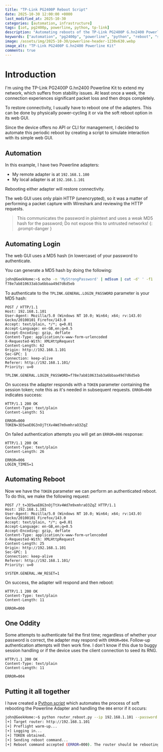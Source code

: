 ```yaml
---
title: "TP-Link PG2400P Reboot Script"
date: 2025-10-30 12:00:00 +0000
last_modified_at: 2025-10-30
categories: [automation, infrastructure]
tags: [iot, pg2400p, powerline, python, tp-link]
description: "Automating reboots of the TP-Link PG2400P G.hn2400 Powerline adapter via its web GUI"
keywords: ["automation", "pg2400p", "powerline", "python", "reboot", "script", "tp-link", "webgui"]
image: /assets/img/2025-10-30/powerline-header-1230x630.webp
image_alt: "TP-Link PG2400P G.hn2400 Powerline Kit"
comments: true
---
```


# Introduction

I'm using the TP-Link PG2400P G.hn2400 Powerline Kit to extend my network, which suffers from stability issues. At least once a week, the connection experiences significant packet loss and then drops completely.

To restore connectivity, I usually have to reboot one of the adapters. This can be done by physically power-cycling it or via the soft reboot option in its web GUI.

Since the device offers no API or CLI for management, I decided to automate this periodic reboot by creating a script to simulate interaction with its simple web GUI.

## Automation

In this example, I have two Powerline adapters:
* My remote adapter is at `192.168.1.100`
* My local adapter is at `192.168.1.101` 

Rebooting either adapter will restore connectivity.

The web GUI uses only plain HTTP (unencrypted), so it was a matter of performing a packet capture with Wireshark and reviewing the HTTP requests.

>This communicates the password in plaintext and uses a weak MD5 hash for the password; 
>Do not expose this to untrusted networks!
{: .prompt-danger }

## Automating Login

The web GUI uses a MD5 hash (in lowercase) of your password to authenticate. 

You can generate a MD5 hash by doing the following:

```bash
john@GeekHome:~$ echo -n 'MyStrongPassword' | md5sum | cut -d' ' -f1
f78e7ab810633ab3a6bbaa49d7d6d5eb
```

To authenticate to the `TPLINK.GENERAL.LOGIN_PASSWORD` parameter is your MD5 hash:

```
POST / HTTP/1.1
Host: 192.168.1.101
User-Agent: Mozilla/5.0 (Windows NT 10.0; Win64; x64; rv:143.0) Gecko/20100101 Firefox/143.0
Accept: text/plain, */*; q=0.01
Accept-Language: en-GB,en;q=0.5
Accept-Encoding: gzip, deflate
Content-Type: application/x-www-form-urlencoded
X-Requested-With: XMLHttpRequest
Content-Length: 62
Origin: http://192.168.1.101
Sec-GPC: 1
Connection: keep-alive
Referer: http://192.168.1.101/
Priority: u=0

TPLINK.GENERAL.LOGIN_PASSWORD=f78e7ab810633ab3a6bbaa49d7d6d5eb
```

On success the adapter responds with a `TOKEN` parameter containing the session token; note this as it's needed in subsequent requests. `ERROR=000` indicates success:

```
HTTP/1.1 200 OK
Content-Type: text/plain
Content-Length: 51

ERROR=000
TOKEN=3D5waE0G3nOjTtXv4Wd7m9xmhraO3ZqZ
```

On failed authentication attempts you will get an `ERROR=006` response:

```
HTTP/1.1 200 OK
Content-Type: text/plain
Content-Length: 26

ERROR=006
LOGIN_TIMES=1
```

## Automating Reboot

Now we have the `TOKEN` parameter we can perform an authenticated reboot. 
To do this, we make the following request:

```
POST /?_t=3D5waE0G3nOjTtXv4Wd7m9xmhraO3ZqZ HTTP/1.1
Host: 192.168.1.101
User-Agent: Mozilla/5.0 (Windows NT 10.0; Win64; x64; rv:143.0) Gecko/20100101 Firefox/143.0
Accept: text/plain, */*; q=0.01
Accept-Language: en-GB,en;q=0.5
Accept-Encoding: gzip, deflate
Content-Type: application/x-www-form-urlencoded
X-Requested-With: XMLHttpRequest
Content-Length: 25
Origin: http://192.168.1.101
Sec-GPC: 1
Connection: keep-alive
Referer: http://192.168.1.101/
Priority: u=0

SYSTEM.GENERAL.HW_RESET=1
```

On success, the adapter will respond and then reboot:

```
HTTP/1.1 200 OK
Content-Type: text/plain
Content-Length: 11

ERROR=000
```

## One Oddity

Some attempts to authenticate fail the first time; regardless of whether your password is correct, the adapter may respond with `ERROR=004`. Follow-up authentication attempts will then work fine. I don't know if this due to buggy session handling or if the device uses the client connection to seed its RNG.

```
HTTP/1.1 200 OK
Content-Type: text/plain
Content-Length: 11

ERROR=004
```

## Putting it all together

I have created a [Python script](https://github.com/geekho-me/PG2400P-Reboot) which automates the process of soft rebooting the Powerline Adapter and handling the `004` error if it occurs:

```bash
john@GeekHome:~$ python router_reboot.py --ip 192.168.1.101 --password MyStrongPassword
[+] Target router: http://192.168.1.101
[+] Preflight warm-up...
[+] Logging in...
[+] TOKEN obtained.
[+] Sending reboot command...
[+] Reboot command accepted (ERROR=000). The router should be rebooting now.
```
